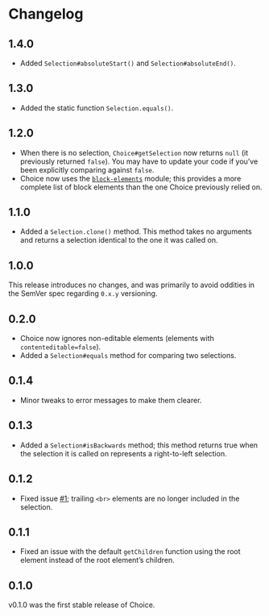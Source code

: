# Changelog

## 1.4.0

- Added `Selection#absoluteStart()` and `Selection#absoluteEnd()`.

## 1.3.0

- Added the static function `Selection.equals()`.

## 1.2.0

- When there is no selection, `Choice#getSelection` now returns `null` (it previously returned `false`). You may have to update your code if you’ve been explicitly comparing against `false`.
- Choice now uses the [`block-elements`](https://github.com/webmodules/block-elements) module; this provides a more complete list of block elements than the one Choice previously relied on.

## 1.1.0

- Added a `Selection.clone()` method. This method takes no arguments and returns a selection identical to the one it was called on.

## 1.0.0

This release introduces no changes, and was primarily to avoid oddities in the SemVer spec regarding `0.x.y` versioning.

## 0.2.0

- Choice now ignores non-editable elements (elements with `contenteditable=false`).
- Added a `Selection#equals` method for comparing two selections.

## 0.1.4

- Minor tweaks to error messages to make them clearer.

## 0.1.3

- Added a `Selection#isBackwards` method; this method returns true when the selection it is called on represents a right-to-left selection.

## 0.1.2

- Fixed issue [#1](https://github.com/lucthev/choice/issues/1); trailing `<br>` elements are no longer included in the selection.

## 0.1.1

- Fixed an issue with the default `getChildren` function using the root element instead of the root element’s children.

## 0.1.0

v0.1.0 was the first stable release of Choice.
